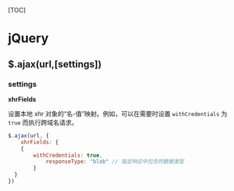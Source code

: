 [TOC]

# jQuery

## $.ajax(url,[settings])

### settings

**xhrFields**

设置本地 xhr 对象的“名-值”映射。例如，可以在需要时设置 `withCredentials` 为 `true` 而执行跨域名请求。

```js
$.ajax(url, {
	xhrFields: {
    {
  		withCredentials: true,
			responseType: "blob" // 指定响应中包含的数据类型
		}
  }
})
```

